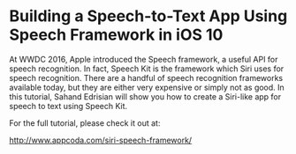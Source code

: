 # Building a Speech-to-Text App Using Speech Framework in iOS 10

At WWDC 2016, Apple introduced the Speech framework, a useful API for speech recognition. In fact, Speech Kit is the framework which Siri uses for speech recognition. There are a handful of speech recognition frameworks available today, but they are either very expensive or simply not as good. In this tutorial, Sahand Edrisian will show you how to create a Siri-like app for speech to text using Speech Kit.

For the full tutorial, please check it out at:

http://www.appcoda.com/siri-speech-framework/
